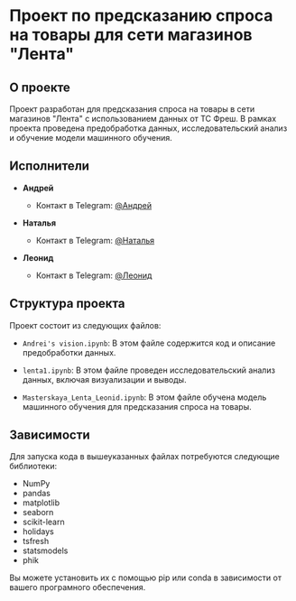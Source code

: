 # Проект по предсказанию спроса на товары для сети магазинов "Лента"

## О проекте

Проект разработан для предсказания спроса на товары в сети магазинов "Лента" с использованием данных от ТС Фреш. В рамках проекта проведена предобработка данных, исследовательский анализ и обучение модели машинного обучения.

## Исполнители

- **Андрей**
  - Контакт в Telegram: [@Андрей](https://t.me/onelovesport)
  
- **Наталья**
  - Контакт в Telegram: [@Наталья](https://t.me/nataliaiakusheva27)
  
- **Леонид**
  - Контакт в Telegram: [@Леонид](https://t.me/leonidusepyan)

## Структура проекта

Проект состоит из следующих файлов:

- `Andrei's vision.ipynb`: В этом файле содержится код и описание предобработки данных.

- `lenta1.ipynb`: В этом файле проведен исследовательский анализ данных, включая визуализации и выводы.

- `Masterskaya_Lenta_Leonid.ipynb`: В этом файле обучена модель машинного обучения для предсказания спроса на товары.

## Зависимости

Для запуска кода в вышеуказанных файлах потребуются следующие библиотеки:

- NumPy
- pandas
- matplotlib
- seaborn
- scikit-learn
- holidays
- tsfresh
- statsmodels
- phik

Вы можете установить их с помощью pip или conda в зависимости от вашего програмного обеспечения.

